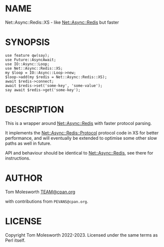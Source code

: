# NAME

Net::Async::Redis::XS - like [Net::Async::Redis](https://metacpan.org/pod/Net%3A%3AAsync%3A%3ARedis) but faster

# SYNOPSIS

    use feature qw(say);
    use Future::AsyncAwait;
    use IO::Async::Loop;
    use Net::Async::Redis::XS;
    my $loop = IO::Async::Loop->new;
    $loop->add(my $redis = Net::Async::Redis::XS);
    await $redis->connect;
    await $redis->set('some-key', 'some-value');
    say await $redis->get('some-key');

# DESCRIPTION

This is a wrapper around [Net::Async::Redis](https://metacpan.org/pod/Net%3A%3AAsync%3A%3ARedis) with faster protocol parsing.

It implements the [Net::Async::Redis::Protocol](https://metacpan.org/pod/Net%3A%3AAsync%3A%3ARedis%3A%3AProtocol) protocol code in XS for better performance,
and will eventually be extended to optimise some other slow paths as well in future.

API and behaviour should be identical to [Net::Async::Redis](https://metacpan.org/pod/Net%3A%3AAsync%3A%3ARedis), see there for instructions.

# AUTHOR

Tom Molesworth <TEAM@cpan.org>

with contributions from `PEVANS@cpan.org`.

# LICENSE

Copyright Tom Molesworth 2022-2023. Licensed under the same terms as Perl itself.
